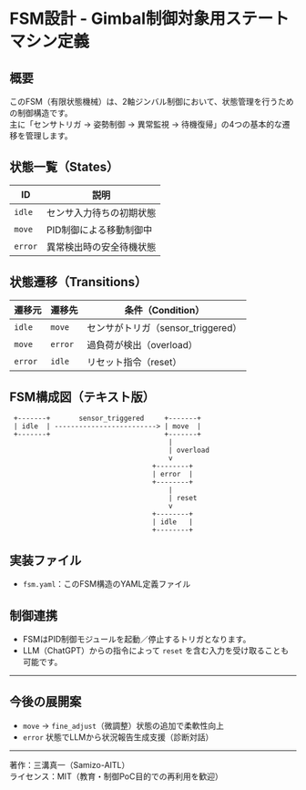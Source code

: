 # FSM設計 - Gimbal制御対象用ステートマシン定義

## 概要
このFSM（有限状態機械）は、2軸ジンバル制御において、状態管理を行うための制御構造です。  
主に「センサトリガ → 姿勢制御 → 異常監視 → 待機復帰」の4つの基本的な遷移を管理します。

## 状態一覧（States）

| ID     | 説明                     |
|--------|--------------------------|
| `idle` | センサ入力待ちの初期状態   |
| `move` | PID制御による移動制御中    |
| `error`| 異常検出時の安全待機状態   |

## 状態遷移（Transitions）

| 遷移元 | 遷移先 | 条件（Condition）        |
|--------|--------|--------------------------|
| `idle` | `move` | センサがトリガ（sensor_triggered）|
| `move` | `error`| 過負荷が検出（overload）       |
| `error`| `idle` | リセット指令（reset）          |

## FSM構成図（テキスト版）
```
 +-------+       sensor_triggered     +-------+
 | idle  | -------------------------> | move  |
 +-------+                            +-------+
                                       |
                                       | overload
                                       v
                                   +--------+
                                   | error  |
                                   +--------+
                                       |
                                       | reset
                                       v
                                   +--------+
                                   | idle   |
                                   +--------+
```

## 実装ファイル
- `fsm.yaml`：このFSM構造のYAML定義ファイル

## 制御連携
- FSMはPID制御モジュールを起動／停止するトリガとなります。
- LLM（ChatGPT）からの指令によって `reset` を含む入力を受け取ることも可能です。

---

## 今後の展開案
- `move` → `fine_adjust`（微調整）状態の追加で柔軟性向上
- `error` 状態でLLMから状況報告生成支援（診断対話）

---

著作：三溝真一（Samizo-AITL）  
ライセンス：MIT（教育・制御PoC目的での再利用を歓迎）
